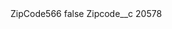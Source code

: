 <?xml version="1.0" encoding="UTF-8"?>
<CustomMetadata xmlns="http://soap.sforce.com/2006/04/metadata" xmlns:xsi="http://www.w3.org/2001/XMLSchema-instance" xmlns:xsd="http://www.w3.org/2001/XMLSchema">
    <label>ZipCode566</label>
    <protected>false</protected>
    <values>
        <field>Zipcode__c</field>
        <value xsi:type="xsd:string">20578</value>
    </values>
</CustomMetadata>
